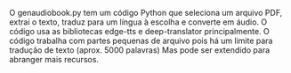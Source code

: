 O genaudiobook.py tem um código Python que seleciona um arquivo PDF, extrai o texto, traduz para um língua à escolha e converte em áudio.
O código usa as bibliotecas edge-tts e deep-translator principalmente.
O código trabalha com partes pequenas de arquivo pois há um limite para tradução de texto (aprox. 5000 palavras)
Mas pode ser extendido para abranger mais recursos.
